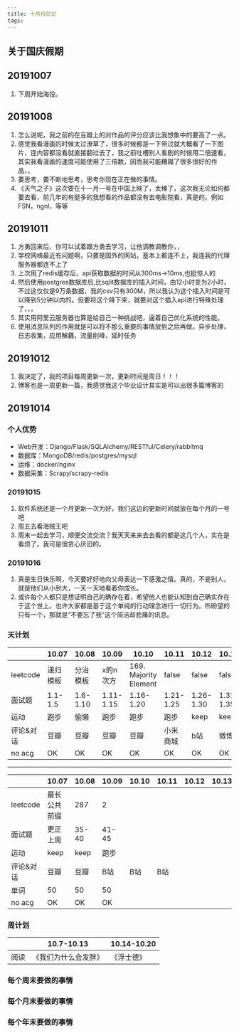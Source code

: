 ```yaml
---
title: 十月份日记
tags:
---
```


## 关于国庆假期

## 20191007

1. 下周开始海投。

## 20191008

1. 怎么说呢，我之前的在豆瓣上的对作品的评分应该比我想象中的要高了一点。
2. 感觉我看漫画的时候太过潦草了，很多时候都是一下带过就大概看了一下图片，连内容都没看就直接翻过去了，我之前吐槽别人看剧的时候用二倍速看，其实我看漫画的速度可能使用了三倍数，因而我可能糟蹋了很多很好的作品，，
3. 要思考，要不断地思考，思考你现在正在做的事情。
4. 《天气之子》这次要在十一月一号在中国上映了，太棒了，这次我无论如何都要去看，前几年的有挺多的我想看的作品都没有去电影院看，真是的。例如FSN，ngnl，等等

## 20191011

1. 方勇回来后，你可以试着跟方勇去学习，让他调教调教你，，
2. 学校网络最近有问题啊，只要是国外的网站，基本上都连不上，我连我的代理服务器都连不上了
3. 上次用了redis缓存后，api获取数据的时间从300ms->10ms,也挺惊人的
4. 然后使用postgres数据库后,比sqlit数据库的插入时间，由12小时变为2小时，不过这仅仅是9万条数据，我的csv只有300M，所以我认为这个插入时间是可以降到5分钟以内的。但要将这个降下来，就要对这个插入api进行特殊处理了，，，
5. 其实用阿里云服务器也算是给自己一种挑战吧，逼着自己优化系统的性能。
6. 使用消息队列的作用就是可以将不那么重要的事情放到之后再做。异步处理，日志收集，应用解藕，流量削峰，延时任务

## 20191012

1. 我决定了，我的项目每周更新一次，更新时间是周日！！！
2. 博客也是一周更新一篇，我感觉我这个毕业设计其实是可以出很多篇博客的

## 20191014

### 个人优势

- Web开发：Django/Flask/SQLAlchemy/RESTful/Celery/rabbitmq
- 数据库：MongoDB/redis/postgres/mysql
- 运维：docker/nginx
- 数据采集：Scrapy/scrapy-redis

### 20191015

1. 软件系统还是一个月更新一次为好，我们这边的更新时间就放在每个月的一号吧
2. 周五去看海贼王吧
3. 周末一起去学习，顺便交流交流？我天天来来去去看的都是这几个人，实在是看烦了。我可是很贪心厌旧的。

### 20191016

1. 真是生日快乐啊，今天要好好地向父母表达一下感激之情。真的，不是别人，就是他们从小到大，一天一天地看着你成长。
2. 或许每个人都只是想证明自己的确存在着，希望他人也能认知到自己确实存在于这个世上。也许大家都是基于这个单纯的行动理念进行一切行为。所盼望的只有一个，那就是“不要忘了我”这个简洁却悲痛的讯息。

### 天计划

|   | 10.07  | 10.08 | 10.09 | 10.10  |10.11|10.12|10.13|  
|---|---|---|---|---|---|---|---|  
|leetcode|递归模板|分治模板|x的n次方|169. Majority Element|false|false|false|  
|面试题|1.1-1.5|1.6-1.10|1.11-1.15|1.16-1.20|1.21-1.25|1.26-1.30|1.31-1.35|  
|运动|跑步|偷懒|跑步|跑步|跑步|keep|keep|
|评论&对话|豆瓣|豆瓣|豆瓣|豆瓣|小米商城|b站|微博|
|no acg|OK|OK|OK|OK|OK|OK|OK|

---

|   | 10.07  | 10.08 | 10.09 | 10.10  |10.11|10.12|10.13|  
|---|---|---|---|---|---|---|---|  
|leetcode|最长公共前缀|287|2||  
|面试题|更正上周|35-40|41-45||  
|运动|keep|keep|跑步||
|评论&对话|豆瓣|豆瓣|B站|B站|B站||
|单词|50|50|50||  
|no acg|OK|OK|OK||

### 周计划

|   | 10.7-10.13  | 10.14-10.20 |
|---|---|---|
|阅读|《我们为什么会发胖》|《浮士德》|||

### 每个周末要做的事情

### 每个月末要做的事情

### 每个年末要做的事情